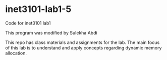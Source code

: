 # inet3101-lab1-5
Code for inet3101 lab1

This program was modified by Sulekha Abdi

This repo has class materials and assignments for the lab. The main focus of this lab is to understand and apply concepts regarding dynamic memory allocation. 

